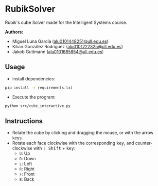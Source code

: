 # RubikSolver
Rubik's cube Solver made for the Intelligent Systems course.

**Authors:**
- Miguel Luna García (alu0101448251@ull.edu.es)
- Kilian González Rodríguez (alu0101222325@ull.edu.es)
- Jakob Guttmann (alu0101685854@ull.edu.es)


## Usage

- Install dependencies:
```bash
pip install -r requirements.txt
```

- Execute the program:
```bash
python src/cube_interactive.py
```


## Instructions

- Rotate the cube by clicking and dragging the mouse, or with the arrow keys.
- Rotate each face clockwise with the corresponding <kbd>key</kbd>, and counter-clockwise with <kbd>⇧ Shift</kbd> + <kbd>key</kbd>:
    - `U`: Up
    - `D`: Down
    - `L`: Left
    - `R`: Right
    - `F`: Front
    - `B`: Back
